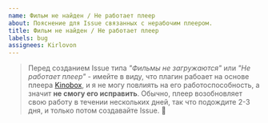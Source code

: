 ```yaml
---
name: Фильм не найден / Не работает плеер
about: Пояснение для Issue связанных с нерабочим плеером.
title: Фильм не найден / Не работает плеер
labels: bug
assignees: Kirlovon
---
```


> Перед созданием Issue типа _"Фильмы не загружаются"_ или _"Не работает плеер"_ - имейте в виду, что плагин рабоает на основе плеера [Kinobox](https://kinobox.tv/), и я не могу повлиять на его работоспособность, а значит **не смогу его исправить**. Обычно, плеер возобновляет свою работу в течении нескольких дней, так что подождите 2-3 дня, и только потом создавайте Issue. 🙂
